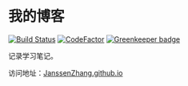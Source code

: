 # 我的博客

[![Build Status](https://www.travis-ci.org/JanssenZhang/JayBlog.svg?branch=master)](https://www.travis-ci.org/JanssenZhang/JayBlog)
[![CodeFactor](https://www.codefactor.io/repository/github/JanssenZhang/jayblog/badge)](https://www.codefactor.io/repository/github/JanssenZhang/jayblog)
[![Greenkeeper badge](https://badges.greenkeeper.io/JanssenZhang/jayblog.svg)](https://greenkeeper.io/)

记录学习笔记。

访问地址：[JanssenZhang.github.io](https://JanssenZhang.github.io/)
